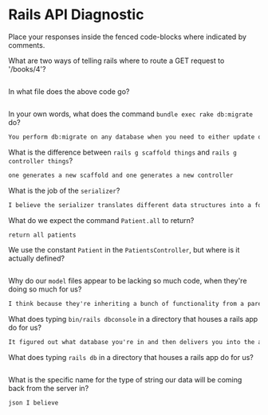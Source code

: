 # Rails API Diagnostic

Place your responses inside the fenced code-blocks where indicated by comments.


What are two ways of telling rails where to route a GET request to '/books/4'?

```rb

```

In what file does the above code go?

```md

```

In your own words, what does the command `bundle exec rake db:migrate` do?

```md
You perform db:migrate on any database when you need to either update or revert that database's scheme to a newer or older version
```

What is the difference between `rails g scaffold things` and
`rails g controller things`?

```md
one generates a new scaffold and one generates a new controller
```

What is the job of the `serializer`?

```md
I believe the serializer translates different data structures into a format that can be stored and then reconstructed later.
```

What do we expect the command `Patient.all` to return?

```md
return all patients
```

We use the constant `Patient` in the `PatientsController`, but where is it
actually defined?

```md

```

Why do our `model` files appear to be lacking so much code, when they're doing
so much for us?

```md
I think because they're inheriting a bunch of functionality from a parent that rails provides
```

What does typing `bin/rails dbconsole` in a directory that houses a rails app do for
us?

```md
It figured out what database you're in and then delivers you into the associated command line.
```

What does typing `rails db` in a directory that houses a rails app do for us?

```md

```

What is the specific name for the type of string our data will be coming back
from the server in?

```md
json I believe
```
